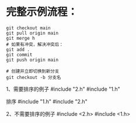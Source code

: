 # 完整示例流程：

```shell
git checkout main
git pull origin main
git merge h
# 如果有冲突，解决冲突后：
git add .
git commit
git push origin main

# 创建并立即切换到新分支
git checkout -b 分支名
```

1、需要排序的例子
#include "2.h"
#include "1.h"

排序
#include "1.h"
#include "2.h"

2、不需要排序的例子
#include <2.h>
#include <1.h>
